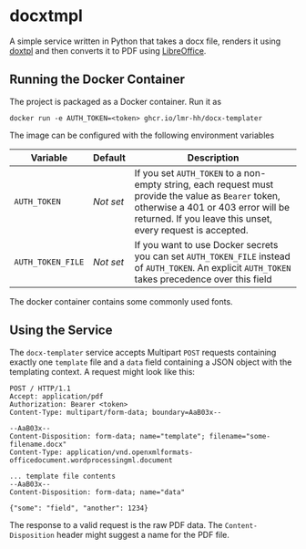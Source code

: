 # docxtmpl

A simple service written in Python that takes a docx file, renders it using [doxtpl](https://docxtpl.readthedocs.io) and then converts it to PDF using [LibreOffice](https://libreoffice.org).

## Running the Docker Container

The project is packaged as a Docker container. Run it as

```shell
docker run -e AUTH_TOKEN=<token> ghcr.io/lmr-hh/docx-templater
```

The image can be configured with the following environment variables

| Variable          | Default   | Description                                                  |
| ----------------- | --------- | ------------------------------------------------------------ |
| `AUTH_TOKEN`      | *Not set* | If you set `AUTH_TOKEN` to a non-empty string, each request must provide the value as `Bearer` token, otherwise a 401 or 403 error will be returned. If you leave this unset, every request is accepted. |
| `AUTH_TOKEN_FILE` | *Not set* | If you want to use Docker secrets you can set `AUTH_TOKEN_FILE` instead of `AUTH_TOKEN`. An explicit `AUTH_TOKEN` takes precedence over this field |

The docker container contains some commonly used fonts.

## Using the Service

The `docx-templater` service accepts Multipart `POST` requests containing exactly one `template` file and a `data` field containing a JSON object with the templating context. A request might look like this:

```http
POST / HTTP/1.1
Accept: application/pdf
Authorization: Bearer <token>
Content-Type: multipart/form-data; boundary=AaB03x--

--AaB03x--
Content-Disposition: form-data; name="template"; filename="some-filename.docx"
Content-Type: application/vnd.openxmlformats-officedocument.wordprocessingml.document

... template file contents
--AaB03x--
Content-Disposition: form-data; name="data"

{"some": "field", "another": 1234}
```

The response to a valid request is the raw PDF data. The `Content-Disposition` header might suggest a name for the PDF file.